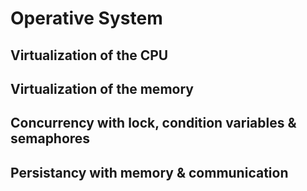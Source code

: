 # Operative System

## Virtualization of the CPU

## Virtualization of the memory

## Concurrency with lock, condition variables & semaphores

## Persistancy with memory & communication
